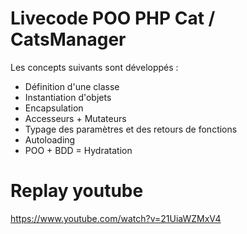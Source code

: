 # Livecode POO PHP Cat / CatsManager

Les concepts suivants sont développés : 
- Définition d'une classe  
- Instantiation d'objets  
- Encapsulation 
- Accesseurs + Mutateurs  
- Typage des paramètres et des retours de fonctions
- Autoloading  
- POO + BDD = Hydratation

# Replay youtube
https://www.youtube.com/watch?v=21UiaWZMxV4